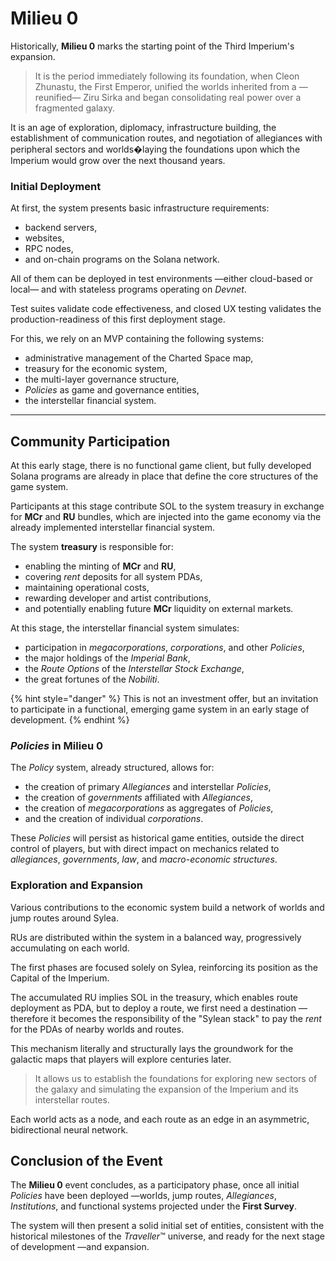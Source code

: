 # Milieu 0

Historically, **Milieu 0** marks the starting point of the Third Imperium's expansion.

> It is the period immediately following its foundation, when Cleon Zhunastu, the First Emperor, unified the worlds inherited from a —reunified— Ziru Sirka and began consolidating real power over a fragmented galaxy.

It is an age of exploration, diplomacy, infrastructure building, the establishment of communication routes, and negotiation of allegiances with peripheral sectors and worlds�laying the foundations upon which the Imperium would grow over the next thousand years.

### Initial Deployment

At first, the system presents basic infrastructure requirements:

* backend servers,
* websites,
* RPC nodes,
* and on-chain programs on the Solana network.

All of them can be deployed in test environments —either cloud-based or local— and with stateless programs operating on _Devnet_.

Test suites validate code effectiveness, and closed UX testing validates the production-readiness of this first deployment stage.

For this, we rely on an MVP containing the following systems:

* administrative management of the Charted Space map,
* treasury for the economic system,
* the multi-layer governance structure,
* _Policies_ as game and governance entities,
* the interstellar financial system.

***

## Community Participation

At this early stage, there is no functional game client, but fully developed Solana programs are already in place that define the core structures of the game system.

Participants at this stage contribute SOL to the system treasury in exchange for **MCr** and **RU** bundles, which are injected into the game economy via the already implemented interstellar financial system.

The system **treasury** is responsible for:

* enabling the minting of **MCr** and **RU**,
* covering _rent_ deposits for all system PDAs,
* maintaining operational costs,
* rewarding developer and artist contributions,
* and potentially enabling future **MCr** liquidity on external markets.

At this stage, the interstellar financial system simulates:

* participation in _megacorporations_, _corporations_, and other _Policies_,
* the major holdings of the _Imperial Bank_,
* the _Route Options_ of the _Interstellar Stock Exchange_,
* the great fortunes of the _Nobiliti_.

{% hint style="danger" %}
This is not an investment offer, but an invitation to participate in a functional, emerging game system in an early stage of development.
{% endhint %}

### _Policies_ in Milieu 0

The _Policy_ system, already structured, allows for:

* the creation of primary _Allegiances_ and interstellar _Policies_,
* the creation of _governments_ affiliated with _Allegiances_,
* the creation of _megacorporations_ as aggregates of _Policies_,
* and the creation of individual _corporations_.

These _Policies_ will persist as historical game entities, outside the direct control of players, but with direct impact on mechanics related to _allegiances_, _governments_, _law_, and _macro-economic structures_.

### Exploration and Expansion

Various contributions to the economic system build a network of worlds and jump routes around Sylea.

RUs are distributed within the system in a balanced way, progressively accumulating on each world.

The first phases are focused solely on Sylea, reinforcing its position as the Capital of the Imperium.

The accumulated RU implies SOL in the treasury, which enables route deployment as PDA, but to deploy a route, we first need a destination —therefore it becomes the responsibility of the "Sylean stack" to pay the _rent_ for the PDAs of nearby worlds and routes.

This mechanism literally and structurally lays the groundwork for the galactic maps that players will explore centuries later.

> It allows us to establish the foundations for exploring new sectors of the galaxy and simulating the expansion of the Imperium and its interstellar routes.

Each world acts as a node, and each route as an edge in an asymmetric, bidirectional neural network.

## Conclusion of the Event

The **Milieu 0** event concludes, as a participatory phase, once all initial _Policies_ have been deployed —worlds, jump routes, _Allegiances_, _Institutions_, and functional systems projected under the **First Survey**.

The system will then present a solid initial set of entities, consistent with the historical milestones of the _Traveller_™ universe, and ready for the next stage of development —and expansion.
